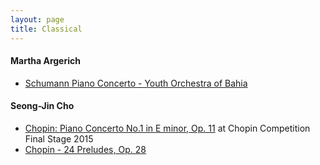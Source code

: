 ```yaml
---
layout: page
title: Classical
---
```


#### Martha Argerich
- [Schumann Piano Concerto - Youth Orchestra of Bahia](https://youtu.be/8Z3LHX38y78)

#### Seong-Jin Cho
- [Chopin: Piano Concerto No.1 in E minor, Op. 11](https://youtu.be/614oSsDS734) at Chopin Competition Final Stage 2015
- [Chopin - 24 Preludes, Op. 28](https://youtu.be/QWFR9joxbpc)


